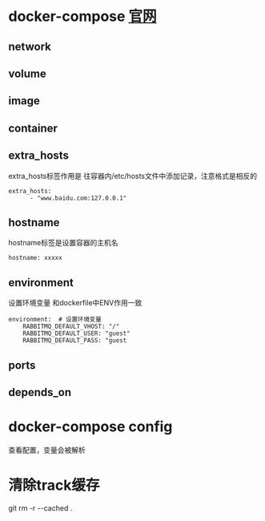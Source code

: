 # docker-compose [官网](https://docs.docker.com/compose/compose-file/compose-file-v3/)

## network

## volume

## image

## container

## extra_hosts
extra_hosts标签作用是 往容器内/etc/hosts文件中添加记录，注意格式是相反的
```shell
extra_hosts:
      - "www.baidu.com:127.0.0.1"
```

## hostname
hostname标签是设置容器的主机名
```shell
hostname: xxxxx
```

## environment
设置环境变量 和dockerfile中ENV作用一致
```shell
environment:  # 设置环境变量
    RABBITMQ_DEFAULT_VHOST: "/"
    RABBITMQ_DEFAULT_USER: "guest"
    RABBITMQ_DEFAULT_PASS: "guest
```
## ports
## depends_on

# docker-compose config
查看配置，变量会被解析
# 清除track缓存
 git rm -r --cached .
 